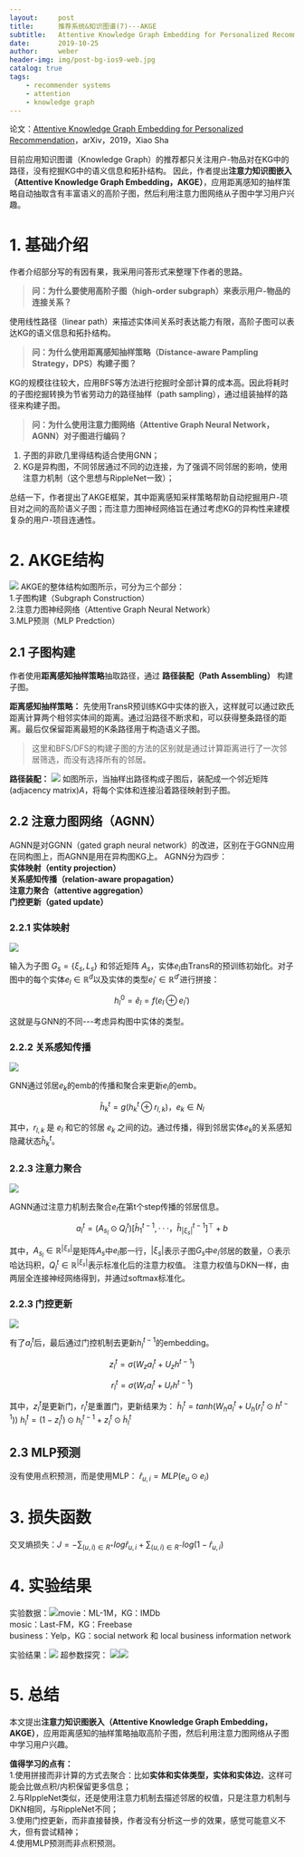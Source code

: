```yaml
---
layout:     post
title:      推荐系统&知识图谱(7)---AKGE
subtitle:   Attentive Knowledge Graph Embedding for Personalized Recommendation
date:       2019-10-25
author:     weber
header-img: img/post-bg-ios9-web.jpg
catalog: true
tags:
    - recommender systems
    - attention
    - knowledge graph
---
```

论文：[Attentive Knowledge Graph Embedding for Personalized Recommendation](http://xueshu.baidu.com/usercenter/paper/show?paperid=1h700ts0v17s0xc0ta6c0jx0bg055116&site=xueshu_se&hitarticle=1)，arXiv，2019，Xiao Sha

目前应用知识图谱（Knowledge Graph）的推荐都只关注用户-物品对在KG中的路径，没有挖掘KG中的语义信息和拓扑结构。
因此，作者提出**注意力知识图嵌入（Attentive Knowledge Graph Embedding，AKGE）**，应用距离感知的抽样策略自动抽取含有丰富语义的高阶子图，然后利用注意力图网络从子图中学习用户兴趣。

# 1. 基础介绍

作者介绍部分写的有因有果，我采用问答形式来整理下作者的思路。

>**问：为什么要使用高阶子图（high-order subgraph）来表示用户-物品的连接关系？**  

使用线性路径（linear path）来描述实体间关系时表达能力有限，高阶子图可以表达KG的语义信息和拓扑结构。

>**问：为什么使用距离感知抽样策略（Distance-aware Pampling Strategy，DPS）构建子图？**

KG的规模往往较大，应用BFS等方法进行挖掘时全部计算的成本高。因此将耗时的子图挖掘转换为节省劳动力的路径抽样（path sampling），通过组装抽样的路径来构建子图。

>**问：为什么使用注意力图网络（Attentive Graph Neural Network，AGNN）对子图进行编码？**

1. 子图的非欧几里得结构适合使用GNN；
2. KG是异构图，不同邻居通过不同的边连接，为了强调不同邻居的影响，使用注意力机制（这个思想与RippleNet一致）；

总结一下，作者提出了AKGE框架，其中距离感知采样策略帮助自动挖掘用户-项目对之间的高阶语义子图；而注意力图神经网络旨在通过考虑KG的异构性来建模复杂的用户-项目连通性。
# 2. AKGE结构
![](https://tva1.sinaimg.cn/large/00831rSTly1gcvtob8u62j30yg0hldqj.jpg)
AKGE的整体结构如图所示，可分为三个部分：  
1.子图构建（Subgraph Construction）  
2.注意力图神经网络（Attentive Graph Neural Network）  
3.MLP预测（MLP Predction）  
## 2.1 子图构建
作者使用**距离感知抽样策略**抽取路径，通过 **路径装配（Path Assembling）** 构建子图。

**距离感知抽样策略：**
先使用TransR预训练KG中实体的嵌入，这样就可以通过欧氏距离计算两个相邻实体间的距离。通过沿路径不断求和，可以获得整条路径的距离。最后仅保留距离最短的K条路径用于构造语义子图。
>这里和BFS/DFS的构建子图的方法的区别就是通过计算距离进行了一次邻居筛选，而没有选择所有的邻居。

**路径装配：**
![](https://tva1.sinaimg.cn/large/00831rSTly1gcvtocmsk5j30hs08wtae.jpg)
如图所示，当抽样出路径构成子图后，装配成一个邻近矩阵(adjacency matrix)$A$，将每个实体和连接沿着路径映射到子图。
## 2.2 注意力图网络（AGNN）
AGNN是对GGNN（gated graph neural network）的改进，区别在于GGNN应用在同构图上，而AGNN是用在异构图KG上。
AGNN分为四步：  
**实体映射（entity projection）**  
**关系感知传播（relation-aware propagation）**  
**注意力聚合（attentive aggregation）**  
**门控更新（gated update）**  
### 2.2.1 实体映射
![](https://tva1.sinaimg.cn/large/00831rSTly1gcvtod3m71j30q604haaz.jpg)

输入为子图 $G_s= \{ \xi_s,L_s \}$ 和邻近矩阵 $A_s$，实体$e_l$由TransR的预训练初始化。对子图中的每个实体$e_l \in \mathbb{R}^d$以及实体的类型$e_l' \in \mathbb{R}^{d'}$进行拼接：

$$h^0_l=\hat{e}_l = f(e_l ⊕ e_l')$$

这就是与GNN的不同---考虑异构图中实体的类型。

### 2.2.2 关系感知传播
![](https://tva1.sinaimg.cn/large/00831rSTly1gcvtodp3dsj306705fweo.jpg)

GNN通过邻居$e_k$的emb的传播和聚合来更新$e_l$的emb。

$$\hat{h}^t_k=g(h^t_k ⊕ r_{l,k})，e_k \in N_l$$

其中，$r_{l,k}$ 是 $e_l$ 和它的邻居 $e_k$ 之间的边。通过传播，得到邻居实体$e_k$的关系感知隐藏状态$\hat{h}^t_k$。
### 2.2.3 注意力聚合
![](https://tva1.sinaimg.cn/large/00831rSTly1gcvtoeym90j306c05rwej.jpg)

AGNN通过注意力机制去聚合$e_l$在第t个step传播的邻居信息。

$$a^t_l=(A_{s_l}⊙Q^{t}_l)[\hat{h}^{t-1}_1,···，\hat{h}^{t-1}_{|\xi_s|}]^⊤+b$$

其中，$A_{s_l}\in \mathbb{R}^{|\xi_s|}$是矩阵$A_s$中$e_l$那一行，$|\xi_s|$表示子图$G_s$中$e_l$邻居的数量，⊙表示哈达玛积，$Q^{t}_l \in \mathbb{R}^{|\xi_s|}$表示标准化后的注意力权值。
注意力权值与DKN一样，由两层全连接神经网络得到，并通过softmax标准化。
### 2.2.3 门控更新
![](https://tva1.sinaimg.cn/large/00831rSTly1gcvtogu30lj306601gt8k.jpg)

有了$a^t_l$后，最后通过门控机制去更新$h^{t-1}_l$的embedding。

$$z^t_l=\sigma(W_za^t_l+U_zh^{t-1})$$

$$r^t_l=\sigma(W_ra^t_l+U_rh^{t-1})$$

其中，$z^t_l$是更新门，$r^t_l$是重置门，更新结果为：
$\tilde{h}^t_l=tanh(W_ha^t_l+U_h(r^t_l⊙h^{t-1}))$
$h^t_l=(1-z^t_l)⊙h^{t-1}_l+z^t_l⊙\tilde{h}^t_l$
## 2.3 MLP预测
没有使用点积预测，而是使用MLP：
$\hat{r}_{u,i}=MLP(e_u⊙e_i)$
# 3. 损失函数
交叉熵损失：$J=-\sum_{(u,i)\in R^+}log\hat{r}_{u,i}+\sum_{(u,i)\in R^-}log(1-\hat{r}_{u,i})$
# 4. 实验结果
实验数据：![](https://tva1.sinaimg.cn/large/00831rSTly1gcvtojsk9rj30hs07cwfq.jpg)movie：ML-1M，KG：IMDb  
mosic：Last-FM，KG：Freebase  
business：Yelp，KG：social network 和 local business information network 

实验结果：![](https://tva1.sinaimg.cn/large/00831rSTly1gcvtok7xp6j30yg078wle.jpg)
超参数探究：
![](https://tva1.sinaimg.cn/large/00831rSTly1gcvtonfpmkj30hs0fgacr.jpg)![](https://tva1.sinaimg.cn/large/00831rSTly1gcvtonvqrmj30yg0g3wnu.jpg)
# 5. 总结
本文提出**注意力知识图嵌入（Attentive Knowledge Graph Embedding，AKGE）**，应用距离感知的抽样策略抽取高阶子图，然后利用注意力图网络从子图中学习用户兴趣。

**值得学习的点有：**  
1.使用拼接而非计算的方式去聚合：比如**实体和实体类型，实体和实体边**，这样可能会比做点积/内积保留更多信息；  
2.与RIppleNet类似，还是使用注意力机制去描述邻居的权值，只是注意力机制与DKN相同，与RippleNet不同；  
3.使用门控更新，而非直接替换，作者没有分析这一步的效果，感觉可能意义不大，但有尝试精神；  
4.使用MLP预测而非点积预测。  
 